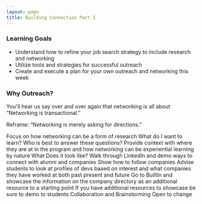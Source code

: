 ```yaml
---
layout: page
title: Building Connection Part I
---
```


### Learning Goals
* Understand how to refine your job search strategy to include research and networking
* Utilize tools and strategies for successful outreach
* Create and execute a plan for your own outreach and networking this week  

### Why Outreach?
You'll hear us say over and over again that networking is all about  “Networking is transactional.”

Reframe: “Networking is merely asking for directions.”


Focus on how networking can be a form of research
What do I want to learn?
Who is best to answer these questions?
Provide context with where they are at in the program and how networking can be experiential learning by nature
What Does it look like?
Walk through LinkedIn and demo ways to connect with alumni and companies
Show how to follow companies
Advise students to look at profiles of devs based on interest and what companies they have worked at both past present and future 
Go to BuiltIn and showcase the information on the company directory as an additional resource to a starting point
If you have additional resources to showcase be sure to demo to students 
Collaboration and Brainstorming 
Open to change
